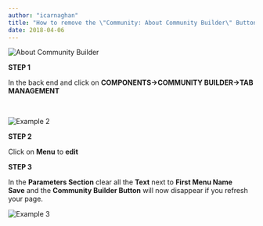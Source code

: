 ```yaml
---
author: "icarnaghan"
title: "How to remove the \"Community: About Community Builder\" Button when editing your Profile in the Front End using Community Builder"
date: 2018-04-06
---
```


![About Community Builder](images/cbp1.png "Example 1")

**STEP 1**

In the back end and click on **COMPONENTS->COMMUNITY BUILDER->TAB MANAGEMENT**

 

![Example 2](images/cbp2.png "Example 2")

**STEP 2**

Click on **Menu** to **edit**

**STEP 3**

In the **Parameters Section** clear all the **Text** next to **First Menu Name Save** and the **Community Builder Button** will now disappear if you refresh your page.

![Example 3](images/cbp3.png "Example 3")
